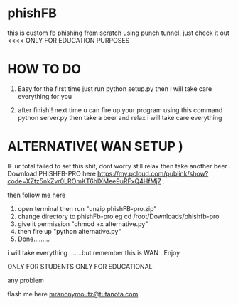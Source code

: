 # phishFB
this is custom fb phishing from scratch using punch tunnel. just check it out &lt;&lt;&lt;&lt; ONLY FOR EDUCATION PURPOSES

# HOW TO DO

1. Easy for the first time just run python setup.py then i will take care everything for you

2. after finish!! next time  u can fire up your program using this command python server.py then take a beer and relax i will take care everything

# ALTERNATIVE( WAN SETUP )

IF ur total failed to set this shit, dont worry still relax then take another beer . Download PHISHFB-PRO here https://my.pcloud.com/publink/show?code=XZtz5nkZvr0LROmKT6hIXMee9uRFxQ4HfMj7 .

then follow me here 
1. open terminal then run "unzip phishFB-pro.zip"
2. change directory to phishFb-pro eg cd /root/Downloads/phishfb-pro
3. give it permission "chmod +x alternative.py"
4. then fire up "python alternative.py"
5. Done.........

i will take everything .......but remember this is WAN . Enjoy


ONLY FOR STUDENTS
ONLY FOR EDUCATIONAL 

any problem

flash me here mranonymoutz@tutanota.com 
